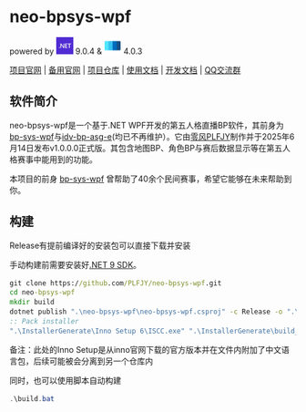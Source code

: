 # neo-bpsys-wpf

powered by <img src="https://github.com/PLFJY/neo-bpsys-wpf/raw/refs/heads/main/neo-bpsys-wpf/Assets/logo_net.jpg" width="30px" height="30px"> 9.0.4 & <img src="https://github.com/PLFJY/neo-bpsys-wpf/raw/refs/heads/main/neo-bpsys-wpf/Assets/wpfui.png" width="30px" height="30px"> 4.0.3

[项目官网](https://bpsys.plfjy.top/) | [备用官网](https://plfjy.github.io/neo-bpsys-website/) | [项目仓库](https://github.com/PLFJY/neo-bpsys-wpf) | [使用文档](https://docs.bpsys.plfjy.top/docs/neo-bpsys-wpf%E4%BD%BF%E7%94%A8%E6%96%87%E6%A1%A3/%E5%89%8D%E8%A8%80) | [开发文档](https://docs.bpsys.plfjy.top/docs/%E5%BC%80%E5%8F%91%E6%96%87%E6%A1%A3) | [QQ交流群](https://qm.qq.com/q/uqoK5tMtJQ)

## 软件简介

neo-bpsys-wpf是一个基于.NET WPF开发的第五人格直播BP软件，其前身为[bp-sys-wpf](https://github.com/PLFJY/bp-sys-wpf)与[idv-bp-asg-e](https://github.com/PLFJY/idv-bp-asg-e)(均已不再维护）。它由[零风PLFJY](https://plfjy.top/)制作并于2025年6月14日发布v1.0.0.0正式版。其包含地图BP、角色BP与赛后数据显示等在第五人格赛事中能用到的功能。



本项目的前身 [bp-sys-wpf](https://github.com/plfjy/bp-sys-wpf) 曾帮助了40余个民间赛事，希望它能够在未来帮助到你。

## 构建

Release有提前编译好的安装包可以直接下载并安装

手动构建前需要安装好[.NET 9 SDK](https://dotnet.microsoft.com/zh-cn/download/dotnet/9.0)。

```cmd
git clone https://github.com/PLFJY/neo-bpsys-wpf.git
cd neo-bpsys-wpf
mkdir build
dotnet publish ".\neo-bpsys-wpf\neo-bpsys-wpf.csproj" -c Release -o ".\build\neo-bpsys-wpf"
:: Pack installer
".\InstallerGenerate\Inno Setup 6\ISCC.exe" ".\InstallerGenerate\build_Installer.iss"
```

备注：此处的Inno Setup是从inno官网下载的官方版本并在文件内附加了中文语言包，后续可能被会分离到另一个仓库内

同时，也可以使用脚本自动构建

```powershell
.\build.bat
```

